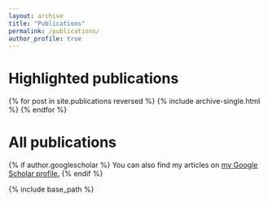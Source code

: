 ```yaml
---
layout: archive
title: "Publications"
permalink: /publications/
author_profile: true
---
```


# Highlighted publications

{% for post in site.publications reversed %}
  {% include archive-single.html %}
{% endfor %}

# All publications

<script src="https://bibbase.org/show?bib=https%3A%2F%2Fbibbase.org%2Fnetwork%2Ffiles%2FcebNHWyS7v2h35hbv&noBootstrap=1&jsonp=1"></script>

{% if author.googlescholar %}
  You can also find my articles on <u><a href="{{author.googlescholar}}">my Google Scholar profile</a>.</u>
{% endif %}

{% include base_path %}

<br/>
